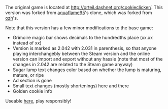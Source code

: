The original game is located at http://orteil.dashnet.org/cookieclicker/.
This version was forked from [aquaflame95](https://github.com/AquaFlame95/aquaflame95.github.io)'s clone, which was forked from [ozh](https://github.com/ozh/cookieclicker)'s.

Note that this version has a few minor modifications to the base game:
- Grimoire magic bar shows decimals to the hundredths place (xx.xx instead of xx)
- Version is marked as 2.042 with 2.031 in parenthesis, so that anyone playing interchangebly between the Steam version and the online version can import and export without any hassle (note that most of the changes in 2.042 are related to the Steam game anyway)
- Sugar lump text changes color based on whether the lump is maturing, mature, or ripe
- Ad section is gone
- Small text changes (mostly shortenings) here and there
- Golden cookie info


Useable [here](https://mrbuilder1961.github.io), play responsibly!
